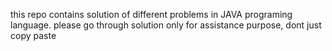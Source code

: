 this repo contains solution of different problems in JAVA programing language. please go through solution only for assistance purpose, dont just copy paste
